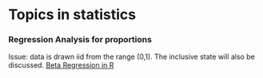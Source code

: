 # Topics in statistics

### Regression Analysis for proportions
Issue: data is drawn iid from the range (0,1). The inclusive state will also be discussed.
[Beta Regression in R](https://cran.r-project.org/web/packages/betareg/vignettes/betareg.pdf)
